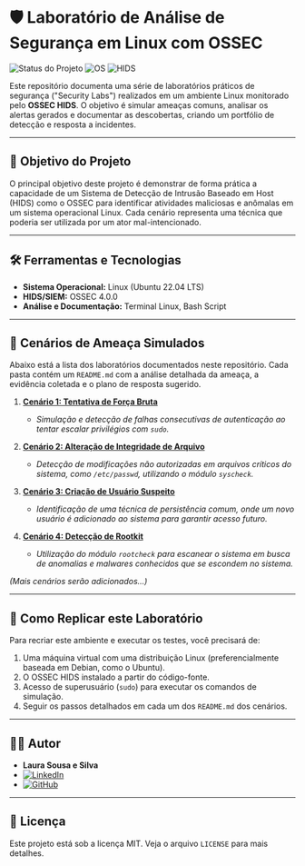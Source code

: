 # 🛡️ Laboratório de Análise de Segurança em Linux com OSSEC

![Status do Projeto](https://img.shields.io/badge/Status-Em%20Andamento-green)
![OS](https://img.shields.io/badge/OS-Linux-blue)
![HIDS](https://img.shields.io/badge/HIDS-OSSEC-lightgrey)

Este repositório documenta uma série de laboratórios práticos de segurança ("Security Labs") realizados em um ambiente Linux monitorado pelo **OSSEC HIDS**. O objetivo é simular ameaças comuns, analisar os alertas gerados e documentar as descobertas, criando um portfólio de detecção e resposta a incidentes.

---

## 🎯 Objetivo do Projeto

O principal objetivo deste projeto é demonstrar de forma prática a capacidade de um Sistema de Detecção de Intrusão Baseado em Host (HIDS) como o OSSEC para identificar atividades maliciosas e anômalas em um sistema operacional Linux. Cada cenário representa uma técnica que poderia ser utilizada por um ator mal-intencionado.

---

## 🛠️ Ferramentas e Tecnologias

* **Sistema Operacional:** Linux (Ubuntu 22.04 LTS)
* **HIDS/SIEM:** OSSEC 4.0.0
* **Análise e Documentação:** Terminal Linux, Bash Script

---

## 🔬 Cenários de Ameaça Simulados

Abaixo está a lista dos laboratórios documentados neste repositório. Cada pasta contém um `README.md` com a análise detalhada da ameaça, a evidência coletada e o plano de resposta sugerido.

1.  **[Cenário 1: Tentativa de Força Bruta](/1_cenario_forca_bruta/)**
    * *Simulação e detecção de falhas consecutivas de autenticação ao tentar escalar privilégios com `sudo`.*

2.  **[Cenário 2: Alteração de Integridade de Arquivo](./2_cenario_alteracao_integridade/)**
    * *Detecção de modificações não autorizadas em arquivos críticos do sistema, como `/etc/passwd`, utilizando o módulo `syscheck`.*

3.  **[Cenário 3: Criação de Usuário Suspeito](./3_cenario_novo_usuario/)**
    * *Identificação de uma técnica de persistência comum, onde um novo usuário é adicionado ao sistema para garantir acesso futuro.*

4.  **[Cenário 4: Detecção de Rootkit](./4_cenario_deteccao_rootkit/)**
    * *Utilização do módulo `rootcheck` para escanear o sistema em busca de anomalias e malwares conhecidos que se escondem no sistema.*

*(Mais cenários serão adicionados...)*

---

## 🚀 Como Replicar este Laboratório

Para recriar este ambiente e executar os testes, você precisará de:

1.  Uma máquina virtual com uma distribuição Linux (preferencialmente baseada em Debian, como o Ubuntu).
2.  O OSSEC HIDS instalado a partir do código-fonte.
3.  Acesso de superusuário (`sudo`) para executar os comandos de simulação.
4.  Seguir os passos detalhados em cada um dos `README.md` dos cenários.

---

## 👨‍💻 Autor

* **Laura Sousa e Silva**
* [![LinkedIn](https://img.shields.io/badge/LinkedIn-0077B5?style=for-the-badge&logo=linkedin&logoColor=white)](https://www.linkedin.com/in/laurasousaesilva)
* [![GitHub](https://img.shields.io/badge/GitHub-100000?style=for-the-badge&logo=github&logoColor=white)](https://github.com/seu-usuario)

---

## 📄 Licença

Este projeto está sob a licença MIT. Veja o arquivo `LICENSE` para mais detalhes.

